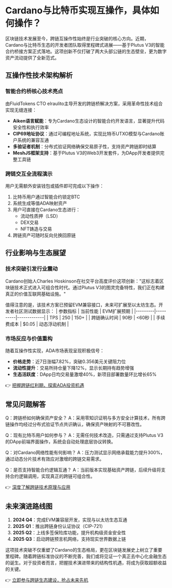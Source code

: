 # Cardano与比特币实现互操作，具体如何操作？

区块链技术发展至今，跨链互操作性始终是行业突破的核心方向。近期，Cardano与比特币生态的开发者团队取得里程碑式进展——基于Plutus V3的智能合约桥接方案正式落地。这项创新不仅打破了两大头部公链的生态壁垒，更为数字资产流动提供了全新范式。

## 互操作性技术架构解析

### 智能合约桥核心技术亮点
由FluidTokens CTO elraulito主导开发的跨链桥解决方案，采用革命性技术组合实现无缝连接：
- **Aiken语言赋能**：专为Cardano生态设计的智能合约开发语言，显著提升代码安全性和执行效率
- **CIP69地址协议**：通过可编程地址系统，实现比特币UTXO模型与Cardano账户系统的兼容互通
- **多验证者机制**：分布式验证网络确保交易原子性，支持资产跨链即时结算
- **MeshJS框架支持**：基于Plutus V3的Web3开发套件，为DApp开发者提供完整工具链

### 跨链交互全流程演示
用户无需额外安装钱包或插件即可完成以下操作：
1. 比特币用户通过智能合约锁定BTC
2. 系统生成等值ADA映射资产
3. 用户可直接在Cardano生态进行：
   - 流动性质押（LSD）
   - DEX交易
   - NFT铸造与交易
4. 跨链资产可随时反向兑换回原链

## 行业影响与生态展望

### 技术突破引发行业震动
Cardano创始人Charles Hoskinson在社交平台高度评价这项创新："这标志着区块链技术正式进入可组合性时代。通过Plutus V3的图灵完备特性，我们正在构建真正的价值互联网基础设施。"

值得注意的是，该技术方案已预留EVM兼容接口，未来可扩展至以太坊生态。开发者社区测试数据显示：
| 参数指标 | 当前性能 | EVM扩展预期 |
|---------|----------|-------------|
| TPS     | 250      | 150+        |
| 跨链确认时间 | 90秒   | <60秒       |
| 手续费成本 | $0.05   | 动态浮动机制 |

### 市场反应与价值重构
随着互操作性实现，ADA市场表现呈现积极信号：
- **价格走势**：近7日涨幅7.82%，突破0.356美元关键阻力位
- **流动性提升**：交易所持仓量下降12%，显示长期持有趋势增强
- **生态活跃度**：DApp日均交易量激增40%，新项目部署数量环比增长65%

👉 [把握跨链红利期，探索ADA投资机遇](https://bit.ly/okx_welcome)

## 常见问题解答

Q：跨链桥如何确保资产安全？
A：采用零知识证明与多方安全计算技术，所有跨链操作均经过分布式验证节点共识确认，确保资产映射的不可篡改性。

Q：现有比特币用户如何参与？
A：无需任何技术改造，只需通过支持Plutus V3的DApp前端界面操作，系统会自动处理底层协议转换。

Q：对Cardano网络性能有何影响？
A：压力测试显示网络承载能力提升300%，通过动态分片技术有效应对激增的跨链交易需求。

Q：是否支持智能合约逻辑互通？
A：当前版本实现基础资产跨链，后续升级将支持合约逻辑调用，实现真正的跨链可组合性。

👉 [深度了解跨链技术原理与应用](https://bit.ly/okx_welcome)

## 未来演进路线图

1. **2024 Q4**：完成EVM兼容层开发，实现与以太坊生态互通
2. **2025 Q1**：推出跨链身份认证协议（CIP-721）
3. **2025 Q2**：上线多签保险库功能，提升机构级资金安全性
4. **2025 Q3**：启动跨链预言机网络，支持现实世界数据上链

这项技术突破不仅重塑了Cardano的生态格局，更在区块链发展史上树立了重要里程碑。随着跨链标准协议的不断完善，我们或将见证一个真正去中心化金融生态的诞生。对于投资者而言，把握技术演进带来的结构性机遇，将成为获取超额收益的关键。

👉 [立即参与跨链生态建设，抢占未来先机](https://bit.ly/okx_welcome)